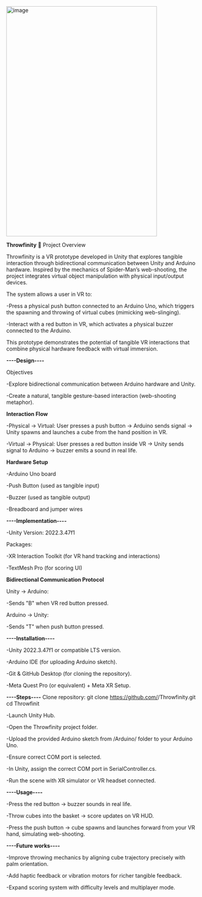 <img width="398" height="607" alt="image" src="https://github.com/user-attachments/assets/ddebc911-4782-42ae-b357-3dc7550ac296" />

**Throwfinity**
📖 Project Overview

Throwfinity is a VR prototype developed in Unity that explores tangible interaction through bidirectional communication between Unity and Arduino hardware. Inspired by the mechanics of Spider-Man’s web-shooting, the project integrates virtual object manipulation with physical input/output devices.

The system allows a user in VR to:

-Press a physical push button connected to an Arduino Uno, which triggers the spawning and throwing of virtual cubes (mimicking web-slinging).

-Interact with a red button in VR, which activates a physical buzzer connected to the Arduino.

This prototype demonstrates the potential of tangible VR interactions that combine physical hardware feedback with virtual immersion.

**----Design----**

Objectives

-Explore bidirectional communication between Arduino hardware and Unity.

-Create a natural, tangible gesture-based interaction (web-shooting metaphor).

**Interaction Flow**

-Physical → Virtual: User presses a push button → Arduino sends signal → Unity spawns and launches a cube from the hand position in VR.

-Virtual → Physical: User presses a red button inside VR → Unity sends signal to Arduino → buzzer emits a sound in real life.

**Hardware Setup**

-Arduino Uno board

-Push Button (used as tangible input)

-Buzzer (used as tangible output)

-Breadboard and jumper wires

**----Implementation----**

-Unity Version: 2022.3.47f1

Packages:

-XR Interaction Toolkit (for VR hand tracking and interactions)

-TextMesh Pro (for scoring UI)

**Bidirectional Communication Protocol**

Unity → Arduino:

-Sends "B" when VR red button pressed.

Arduino → Unity:

-Sends "T" when push button pressed.

**----Installation----**

-Unity 2022.3.47f1 or compatible LTS version.

-Arduino IDE (for uploading Arduino sketch).

-Git & GitHub Desktop (for cloning the repository).

-Meta Quest Pro (or equivalent) + Meta XR Setup.

**----Steps----**
Clone repository: git clone https://github.com/<your-username>/Throwfinity.git
cd Throwfinit

-Launch Unity Hub.

-Open the Throwfinity project folder.

-Upload the provided Arduino sketch from /Arduino/ folder to your Arduino Uno.

-Ensure correct COM port is selected.

-In Unity, assign the correct COM port in SerialController.cs.

-Run the scene with XR simulator or VR headset connected.

**----Usage----**

-Press the red button → buzzer sounds in real life.

-Throw cubes into the basket → score updates on VR HUD.

-Press the push button → cube spawns and launches forward from your VR hand, simulating web-shooting.

**----Future works----**

-Improve throwing mechanics by aligning cube trajectory precisely with palm orientation.

-Add haptic feedback or vibration motors for richer tangible feedback.

-Expand scoring system with difficulty levels and multiplayer mode.

